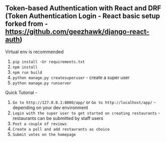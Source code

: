 Token-based Authentication with React and DRF (Token Authentication Login - React basic setup forked from - https://github.com/geezhawk/django-react-auth)
---------------------------------------------

Virtual env is recommended

1. `pip install -Ur requirements.txt`
2. `npm install`
3. `npm run build`
4. `python manage.py createsuperuser` - create a super user
5. `python manage.py runserver`


Quick Tutorial -
1. `Go to http://127.0.0.1:8000/app/` or `Go to http://localhost/app/` - depending on your dev environment
2. `Login with the super user to get started on creating restaurants` - restaurants can be submitted by staff users
3. `Post a couple of reviews`
4. `Create a poll and add restaurants as choice`
5. `Submit votes on the homepage`
